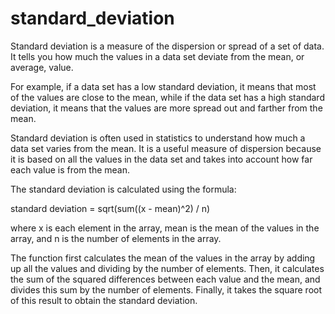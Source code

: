 # standard_deviation

Standard deviation is a measure of the dispersion or spread of a set of data. It tells you how much the values in a data set deviate from the mean, or average, value.

For example, if a data set has a low standard deviation, it means that most of the values are close to the mean, while if the data set has a high standard deviation, it means that the values are more spread out and farther from the mean.

Standard deviation is often used in statistics to understand how much a data set varies from the mean. It is a useful measure of dispersion because it is based on all the values in the data set and takes into account how far each value is from the mean.

The standard deviation is calculated using the formula:

standard deviation = sqrt(sum((x - mean)^2) / n)

where x is each element in the array, mean is the mean of the values in the array, and n is the number of elements in the array.

The function first calculates the mean of the values in the array by adding up all the values and dividing by the number of elements. Then, it calculates the sum of the squared differences between each value and the mean, and divides this sum by the number of elements. Finally, it takes the square root of this result to obtain the standard deviation.

